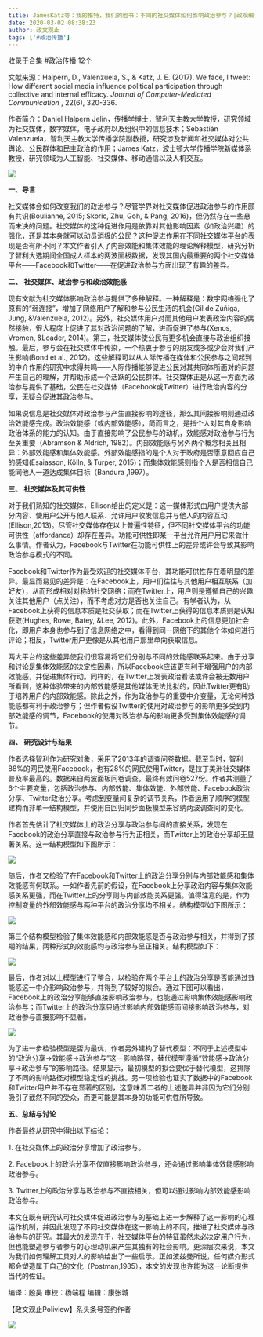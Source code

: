 ```yaml
---
title: JamesKatz等：我的推特，我们的脸书：不同的社交媒体如何影响政治参与？|政观编译
date: 2020-03-02 08:38:23
author: 政文观止
tags: ['#政治传播']
---
```



收录于合集 #政治传播 12个

文献来源：Halpern, D., Valenzuela, S., & Katz, J. E. (2017). We face, I tweet: How
different social media influence political participation through collective
and internal efficacy. _Journal of Computer-Mediated Communication_ , 22(6),
320-336.

  

作者简介：Daniel Halpern
Jelin，传播学博士，智利天主教大学教授，研究领域为社交媒体，数字媒体，电子政府以及组织中的信息技术；Sebastián
Valenzuela，智利天主教大学传播学院副教授，研究涉及新闻和社交媒体对公共舆论、公民群体和民主政治的作用；James
Katz，波士顿大学传播学院新媒体系教授，研究领域为人工智能、社交媒体、移动通信以及人机交互。

  

![](/images/335/2.jpeg)

  

  
  

  

  

  

 **一、导言**  

  

社交媒体会如何改变我们的政治参与？尽管学界对社交媒体促进政治参与的作用颇有共识(Boulianne, 2015; Skoric, Zhu, Goh, &
Pang,
2016)，但仍然存在一些悬而未决的问题。社交媒体的这种促进作用是依靠对其他影响因素（如政治兴趣）的强化，还是其本身就可以动员消极的公民？这种促进作用在不同社交媒体平台的表现是否有所不同？本文作者引入了内部效能和集体效能的理论解释模型，研究分析了智利大选期间全国成人样本的两波面板数据，发现其国内最重要的两个社交媒体平台——Facebook和Twitter——在促进政治参与方面出现了有趣的差异。

  

  

 **二、** **社交媒体、政治参与和政治效能感**

  

现有文献为社交媒体影响政治参与提供了多种解释。一种解释是：数字网络强化了原有的“弱连接”，增加了网络用户了解和参与公民生活的机会(Gil de
Zúñiga, Jung, &Valenzuela,
2012)。另外，社交媒体用户对而其他用户发表政治内容的偶然接触，很大程度上促进了其对政治问题的了解，进而促进了参与(Xenos, Vromen,
&Loader,
2014)。第三，社交媒体使公民有更多机会直接与政治组织接触。最后，参与会在社交媒体中传染，一个热衷于参与的朋友或多或少会对我们产生影响(Bond et
al.,
2012)。这些解释可以从人际传播在媒体和公民参与之间起到的中介作用的研究中求得共鸣——人际传播能够促进公民对其共同体所面对的问题产生自己的理解，并帮助形成一个活跃的公民群体。社交媒体正是从这一方面为政治参与提供了基础，公民在社交媒体（Facebook或Twitter）进行政治内容的分享，无疑会促进其政治参与。

  

如果说信息是社交媒体对政治参与产生直接影响的途径，那么其间接影响则通过政治效能感完成。政治效能感（或内部效能感），简而言之，是指个人对其自身影响政治体系的能力的认知。由于直接影响了公民参与的动机，效能感对政治参与行为至关重要（Abramson
& Aldrich,
1982）。内部效能感与另外两个概念相关且相异：外部效能感和集体效能感。外部效能感指的是个人对于政府是否愿意回应自己的感知(Esaiasson,
Kölln, & Turper, 2015)；而集体效能感则指个人是否相信自己能同他人一道达成集体目标（Bandura ,1997）。

  

  

 **三、** **社交媒体及其可供性**

  

对于我们熟知的社交媒体，Ellison给出的定义是：这一媒体形式由用户提供大部分内容、使用户公开与他人联系、允许用户收发信息并与他人的内容互动(Ellison,2013)。尽管社交媒体存在以上普遍性特征，但不同社交媒体平台的功能可供性（affordance）却存在差异。功能可供性即某一平台允许用户用它来做什么事情。作者认为，Facebook与Twitter在功能可供性上的差异或许会导致其影响政治参与模式的不同。  

  

Facebook和Twitter作为最受欢迎的社交媒体平台，其功能可供性存在着明显的差异。最显而易见的差异是：在Facebook上，用户们往往与其他用户相互联系（加好友），从而形成相对对称的社交网络；而在Twitter上，用户则是遵循自己的兴趣关注其他用户（点关注），而不考虑对方是否也关注自己。有学者认为，从Facebook上获得的信息本质是社交获取；而在Twitter上获得的信息本质则是认知获取(Hughes,
Rowe, Batey, &Lee,
2012)。此外，Facebook上的信息更加社会化，即用户本身也参与到了信息网络之中，看得到同一网络下的其他个体如何进行评论；相反，Twitter用户更像是从其他用户那里单向获取信息。

  

两大平台的这些差异使我们很容易将它们分别与不同的效能感联系起来。由于分享和讨论是集体效能感的决定性因素，所以Facebook应该更有利于增强用户的内部效能感，并促进集体行动。同样的，在Twitter上发表政治看法或许会被无数用户所看到，这种体验带来的内部效能感是其他媒体无法比拟的，因此Twitter更有助于培养用户的内部效能感。除此之外，作为政治参与的重要中介变量，无论何种效能感都有利于政治参与；但作者假设Twitter的使用对政治参与的影响更多受到内部效能感的调节，Facebook的使用对政治参与的影响更多受到集体效能感的调节。

  

  

 **四、** **研究设计与结果**

  

作者选择智利作为研究对象，采用了2013年的调查问卷数据。截至当时，智利88%的网民使用Facebook，也有28%的网民使用Twitter，是拉丁美洲社交媒体普及率最高的。数据来自两波面板问卷调查，最终有效问卷527份。作者共测量了6个主要变量，包括政治参与、内部效能、集体效能、外部效能、Facebook政治分享、Twitter政治分享。考虑到变量间复杂的调节关系，作者运用了顺序的模型建构而非单一结构模型，并使用自回归同步面板模型来容纳两波调查间的变化。

  

作者首先估计了社交媒体上的政治分享与政治参与间的直接关系，发现在Facebook的政治分享直接与政治参与行为正相关，而Twitter上的政治分享却无显著关系。这一结构模型如下图所示：

![](/images/335/3.png)

随后，作者又检验了在Facebook和Twitter上的政治分享分别与内部效能感和集体效能感有何联系。一如作者先前的假设，在Facebook上分享政治内容与集体效能感关系更强，而在Twitter上的分享则与内部效能关系更强。值得注意的是，作为控制变量的外部效能感与两种平台的政治分享均不相关。结构模型如下图所示：

![](/images/335/4.png)

第三个结构模型检验了集体效能感和内部效能感是否与政治参与相关，并得到了预期的结果，两种形式的效能感均与政治参与呈正相关。结构模型如下：

![](/images/335/5.png)

最后，作者对以上模型进行了整合，以检验在两个平台上的政治分享是否能通过效能感这一中介影响政治参与，并得到了较好的拟合。通过下图可以看出，
Facebook上的政治分享能够直接影响政治参与，也能通过影响集体效能感影响政治参与；而Twitter上的政治分享只通过影响内部效能感而间接影响政治参与，对政治参与直接影响不显著。

![](/images/335/6.png)

为了进一步检验模型是否为最优，作者另外建构了替代模型：不同于上述模型中的“政治分享→效能感→政治参与”这一影响路径，替代模型遵循“效能感→政治分享→政治参与”的影响路径。结果显示，最初模型的拟合要优于替代模型，这排除了不同的影响路径对模型稳定性的挑战。另一项检验也证实了数据中的Facebook和Twitter用户并不存在显著的区别，这意味着二者的上述差异并非因为它们分别吸引了截然不同的受众，而更可能是其本身的功能可供性所导致。

  

  

 **五、总结与讨论**

  

作者最终从研究中得出以下结论：  

1\. 在社交媒体上的政治分享增加了政治参与。

2\. Facebook上的政治分享不仅直接影响政治参与，还会通过影响集体效能感影响政治参与。

3\. Twitter上的政治分享与政治参与不直接相关，但可以通过影响内部效能感影响政治参与。

  

本文在既有研究认可社交媒体促进政治参与的基础上进一步解释了这一影响的心理运作机制，并因此发现了不同社交媒体在这一影响上的不同，推进了社交媒体与政治参与的研究。其最大的发现在于，社交媒体平台的特征虽然未必决定用户行为，但也能塑造参与者参与的心理动机来产生其独有的社会影响。更深层次来说，本文为我们如何理解工具对人的影响给出了一些启示。正如波兹曼所说，任何媒介形式都会塑造属于自己的文化（Postman,1985），本文的发现也许能为这一论断提供当代的佐证。

  

  

编译：殷昊 审校：杨端程 编辑：康张城

【政文观止Poliview】系头条号签约作者

  

![](/images/335/7.jpeg)

  

